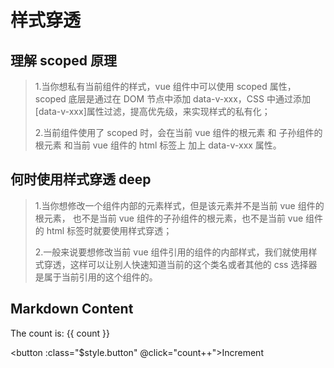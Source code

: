 # 样式穿透

## 理解 scoped 原理

> 1.当你想私有当前组件的样式，vue 组件中可以使用 scoped 属性，scoped 底层是通过在 DOM 节点中添加 data-v-xxx，CSS 中通过添加[data-v-xxx]属性过滤，提高优先级，来实现样式的私有化；
>
> 2.当前组件使用了 scoped 时，会在当前 vue 组件的根元素 和 子孙组件的根元素 和当前 vue 组件的 html 标签上 加上 data-v-xxx 属性。

## 何时使用样式穿透 deep

> 1.当你想修改一个组件内部的元素样式，但是该元素并不是当前 vue 组件的根元素， 也不是当前 vue 组件的子孙组件的根元素，也不是当前 vue 组件的 html 标签时就要使用样式穿透；
>
> 2.一般来说要想修改当前 vue 组件引用的组件的内部样式，我们就使用样式穿透，这样可以让别人快速知道当前的这个类名或者其他的 css 选择器是属于当前引用的这个组件的。

<script setup>
import { ref } from 'vue'

const count = ref(0)
</script>

## Markdown Content

The count is: {{ count }}

<button :class="$style.button" @click="count++">Increment</button>

<style module>
.button {
  color: red;
  font-weight: bold;
}
</style>
